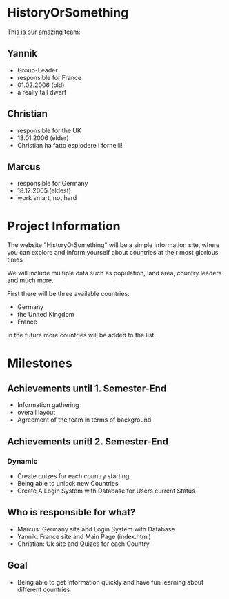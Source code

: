 # HistoryOrSomething

This is our amazing team:

## Yannik

- Group-Leader
- responsible for France
- 01.02.2006 (old)
- a really tall dwarf

## Christian

- responsible for the UK
- 13.01.2006 (elder)
- Christian ha fatto esplodere i fornelli!

## Marcus

- responsible for Germany
- 18.12.2005 (eldest)
- work smart, not hard

# Project Information

The website "HistoryOrSomething" will be a simple information site, where you can explore and inform yourself about countries at their most glorious times

We will include multiple data such as population, land area, country leaders and much more.

First there will be three available countries:

- Germany
- the United Kingdom
- France

In the future more countries will be added to the list.

# Milestones

## Achievements until 1. Semester-End

- Information gathering
- overall layout
- Agreement of the team in terms of background

## Achievements unitl 2. Semester-End

### Dynamic

- Create quizes for each country starting
- Being able to unlock new Countries
- Create A Login System with Database for Users current Status

## Who is responsible for what?

- Marcus: Germany site and Login System with Database
- Yannik: France site and Main Page (index.html)
- Christian: Uk site and Quizes for each Country

## Goal

- Being able to get Information quickly and have fun learning about different countries
